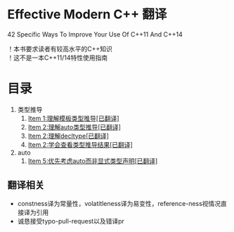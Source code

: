 # Effective Modern C++ 翻译
42 Specific Ways To Improve Your Use Of C++11 And C++14

！本书要求读者有较高水平的C++知识<br>
！这不是一本C++11/14特性使用指南<br>
 

# 目录
1. 类型推导
	1. [Item 1:理解模板类型推导[已翻译]](https://github.com/racaljk/EffectiveModernCppChinese/blob/master/1.DeducingTypes/item1.md)
	2. [Item 2:理解auto类型推导[已翻译]](https://github.com/racaljk/EffectiveModernCppChinese/blob/master/1.DeducingTypes/item2.md)
	3. [Item 2:理解decltype[已翻译]](https://github.com/racaljk/EffectiveModernCppChinese/blob/master/1.DeducingTypes/item3.md)
	3. [Item 2:学会查看类型推导结果[已翻译]](https://github.com/racaljk/EffectiveModernCppChinese/blob/master/1.DeducingTypes/item4.md)
2. auto
	1. [Item 5:优先考虑auto而非显式类型声明[已翻译]](https://github.com/racaljk/EffectiveModernCppChinese/blob/master/1.auto/item5.md)

## 翻译相关
+ constness译为常量性，volatitleness译为易变性，reference-ness视情况直接译为引用<br>
+ 诚恳接受typo-pull-request以及错译pr<br>